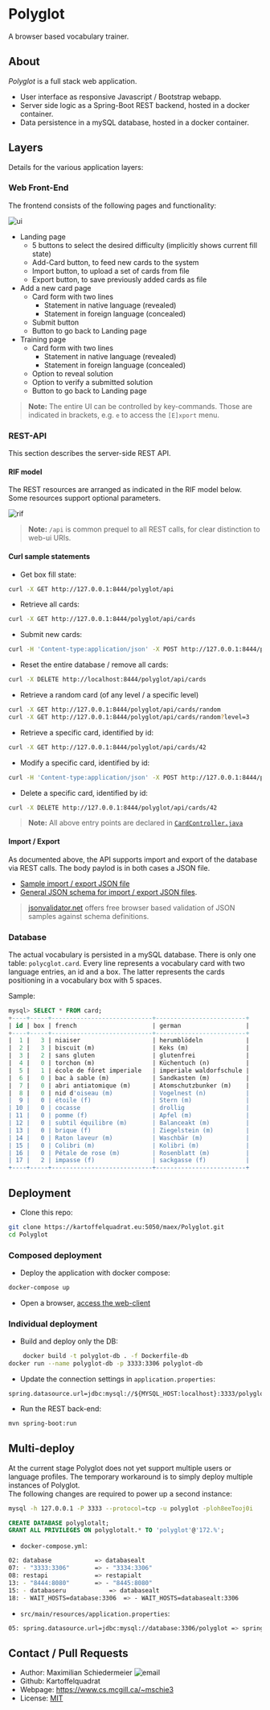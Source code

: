 # Polyglot

A browser based vocabulary trainer.

## About

*Polyglot* is a full stack web application.

 * User interface as responsive Javascript / Bootstrap webapp.
 * Server side logic as a Spring-Boot REST backend, hosted in a docker container.
 * Data persistence in a mySQL database, hosted in a docker container.

## Layers

Details for the various application layers:

### Web Front-End

The frontend consists of the following pages and functionality:

![ui](documentation/ui.png)

 * Landing page
   * 5 buttons to select the desired difficulty (implicitly shows current fill state)
   * Add-Card button, to feed new cards to the system
   * Import button, to upload a set of cards from file
   * Export button, to save previously added cards as file
 * Add a new card page
   * Card form with two lines
     * Statement in native language (revealed)
     * Statement in foreign language (concealed)
   * Submit button
   * Button to go back to Landing page
 * Training page
   * Card form with two lines
     * Statement in native language (revealed)
     * Statement in foreign language (concealed)
   * Option to reveal solution
   * Option to verify a submitted solution
   * Button to go back to Landing page

 > **Note:** The entire UI can be controlled by key-commands. Those are indicated in brackets, e.g. ```e``` to access the ```[E]xport``` menu.

### REST-API

This section describes the server-side REST API.

#### RIF model

The REST resources are arranged as indicated in the RIF model below. Some resources support optional parameters.

![rif](documentation/polyglot-rif.png)

 > **Note:** ```/api``` is common prequel to all REST calls, for clear distinction to web-ui URIs.

#### Curl sample statements

 * Get box fill state:  
```bash
curl -X GET http://127.0.0.1:8444/polyglot/api
```
 * Retrieve all cards:  
```bash
curl -X GET http://127.0.0.1:8444/polyglot/api/cards
```
 * Submit new cards:  
```bash
curl -H 'Content-type:application/json' -X POST http://127.0.0.1:8444/polyglot/api/cards --data '[{"french":"grenouille (f)","german":"Frosch (m)"}, {"french":"voiture (f)","german":"Auto (n)"}]'
```
 * Reset the entire database / remove all cards:  
```bash
curl -X DELETE http://localhost:8444/polyglot/api/cards
```
 * Retrieve a random card (of any level / a specific level)
```bash
curl -X GET http://127.0.0.1:8444/polyglot/api/cards/random
curl -X GET http://127.0.0.1:8444/polyglot/api/cards/random?level=3
```

 * Retrieve a specific card, identified by id:  
```bash
curl -X GET http://127.0.0.1:8444/polyglot/api/cards/42
```
 * Modify a specific card, identified by id:  
```bash
curl -H 'Content-type:application/json' -X POST http://127.0.0.1:8444/polyglot/api/cards/3 --data '{"id":3,"french":"amour (f)","german":"Liebe (f)","box":3}'
```
 * Delete a specific card, identified by id:  
```bash
curl -X DELETE http://127.0.0.1:8444/polyglot/api/cards/42
```

 > **Note:** All above entry points are declared in [```CardController.java```](src/main/java/eu/kartoffelquadrat/polyglot/CardController.java)


#### Import / Export

As documented above, the API supports import and export of the database via REST calls. The body paylod is in both cases a JSON file.

 * [Sample import / export JSON file](documentation/ie-sample.json)
 * [General JSON schema for import / export JSON files](documentation/ie-schema.json).

 > [jsonvalidator.net](https://www.jsonschemavalidator.net/) offers free browser based validation of JSON samples against schema definitions.

### Database

The actual vocabulary is persisted in a mySQL database. There is only one table: ```polycglot.card```. Every line represents a vocabulary card with two language entries, an id and a box. The latter represents the cards positioning in a vocabulary box with 5 spaces.

Sample:  
```SQL
mysql> SELECT * FROM card;
+----+-----+----------------------------+-------------------------+
| id | box | french                     | german                  |
+----+-----+----------------------------+-------------------------+
|  1 |   3 | niaiser                    | herumblödeln            |
|  2 |   3 | biscuit (m)                | Keks (m)                |
|  3 |   2 | sans gluten                | glutenfrei              |
|  4 |   0 | torchon (m)                | Küchentuch (n)          |
|  5 |   1 | école de fôret imperiale   | imperiale waldorfschule |
|  6 |   0 | bac à sable (m)            | Sandkasten (m)          |
|  7 |   0 | abri antiatomique (m)      | Atomschutzbunker (m)    |
|  8 |   0 | nid d'oiseau (m)           | Vogelnest (n)           |
|  9 |   0 | étoile (f)                 | Stern (m)               |
| 10 |   0 | cocasse                    | drollig                 |
| 11 |   0 | pomme (f)                  | Apfel (m)               |
| 12 |   0 | subtil équilibre (m)       | Balanceakt (m)          |
| 13 |   0 | brique (f)                 | Ziegelstein (m)         |
| 14 |   0 | Raton laveur (m)           | Waschbär (m)            |
| 15 |   0 | Colibri (m)                | Kolibri (m)             |
| 16 |   0 | Pétale de rose (m)         | Rosenblatt (m)          |
| 17 |   2 | impasse (f)                | sackgasse (f)           |
+----+-----+----------------------------+-------------------------+
```
## Deployment

 * Clone this repo:  
```bash
git clone https://kartoffelquadrat.eu:5050/maex/Polyglot.git
cd Polyglot
```

### Composed deployment

 * Deploy the application with docker compose:  
```bash
docker-compose up
```

 * Open a browser, [access the web-client](http://localhost:8444/polyglot)

### Individual deployment

 * Build and deploy only the DB:  
```bash
	docker build -t polyglot-db . -f Dockerfile-db
docker run --name polyglot-db -p 3333:3306 polyglot-db
```

 * Update the connection settings in ```application.properties```:  
```properties
spring.datasource.url=jdbc:mysql://${MYSQL_HOST:localhost}:3333/polyglot
```

 * Run the REST back-end:  
```bash
mvn spring-boot:run
```

## Multi-deploy

At the current stage Polyglot does not yet support multiple users or language profiles. The temporary workaround is to simply deploy multiple instances of Polyglot.  
The following changes are required to power up a second instance:

```bash
mysql -h 127.0.0.1 -P 3333 --protocol=tcp -u polyglot -ploh8eeTooj0i
```

```sql
CREATE DATABASE polyglotalt;
GRANT ALL PRIVILEGES ON polyglotalt.* TO 'polyglot'@'172.%';
```

 * ```docker-compose.yml```:  
```bash
02: database      		=> databasealt
07: - "3333:3306"		=> - "3334:3306"
08: restapi       		=> restapialt
13: - "8444:8080" 		=> - "8445:8080"
15: - databaseru  	       	=> databasealt
18: - WAIT_HOSTS=database:3306 	=> - WAIT_HOSTS=databasealt:3306
```

 * ```src/main/resources/application.properties```:  
```bash
05: spring.datasource.url=jdbc:mysql://database:3306/polyglot => spring.datasource.url=jdbc:mysql://databasealt:3306/polyglot
```

## Contact / Pull Requests

 * Author: Maximilian Schiedermeier ![email](documentation/email.png)
 * Github: Kartoffelquadrat
 * Webpage: https://www.cs.mcgill.ca/~mschie3
 * License: [MIT](https://opensource.org/licenses/MIT)
